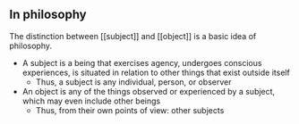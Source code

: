 ## In philosophy
The distinction between [[subject]] and [[object]] is a basic idea of philosophy.

- A subject is a being that exercises agency, undergoes conscious experiences, is situated in relation to other things that exist outside itself
	- Thus, a subject is any individual, person, or observer
- An object is any of the things observed or experienced by a subject, which may even include other beings
	- Thus, from their own points of view: other subjects